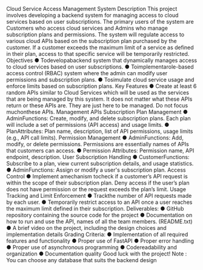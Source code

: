 Cloud Service Access Management System
 Description
 This project involves developing a backend system for managing access to cloud
 services based on user subscriptions. The primary users of the system are Customers
 who access cloud services and Admins who manage subscription plans and
 permissions. The system will regulate access to various cloud APIs based on the
 subscription plan purchased by the customer. If a customer exceeds the maximum limit
 of a service as defined in their plan, access to that specific service will be temporarily
 restricted.
 Objectives
 ● Todevelopabackend system that dynamically manages access to cloud
 services based on user subscriptions.
 ● Toimplementarole-based access control (RBAC) system where the admin can
 modify user permissions and subscription plans.
 ● Tosimulate cloud service usage and enforce limits based on subscription plans.
 Key Features
 ● Create at least 6 random APIs similar to Cloud Services which will be used as the
 services that are being managed by this system. It does not matter what these
 APIs return or these APIs are. They are just here to be managed. Do not focus
 muchonthese APIs.
 Management APIs
 Subscription Plan Management
 ● AdminFunctions: Create, modify, and delete subscription plans. Each plan
 will include a set of permissions (API access) and usage limits.
 ● PlanAttributes: Plan name, description, list of API permissions, usage
 limits (e.g., API call limits).
 Permission Management
 ● AdminFunctions: Add, modify, or delete permissions. Permissions are
 essentially names of APIs that customers can access.
 ● Permission Attributes: Permission name, API endpoint, description.
User Subscription Handling
 ● CustomerFunctions: Subscribe to a plan, view current subscription details,
 and usage statistics.
 ● AdminFunctions: Assign or modify a user's subscription plan.
 Access Control
 ● Implement amechanism tocheck if a customer’s API request is within the
 scope of their subscription plan. Deny access if the user’s plan does not
 have permission or the request exceeds the plan’s limit.
 Usage Tracking and Limit Enforcement
 ● Trackthe number of API requests made by each user.
 ● Temporarily restrict access to an API once a user reaches the maximum
 limit defined in their subscription.
 Deliverables:
 ● GitHub repository containing the source code for the project
 ● Documentation on how to run and use the API, names of all the team members.
 (README.txt)
 ● A brief video on the project, including the design choices and implementation
 details
 Grading Criteria:
 ● Implementation of all required features and functionality
 ● Proper use of FastAPI
 ● Proper error handling
 ● Proper use of asynchronous programming
 ● Codereadability and organization
 ● Documentation quality
 Good luck with the project!
 Note : You can choose any database that suits the backend design